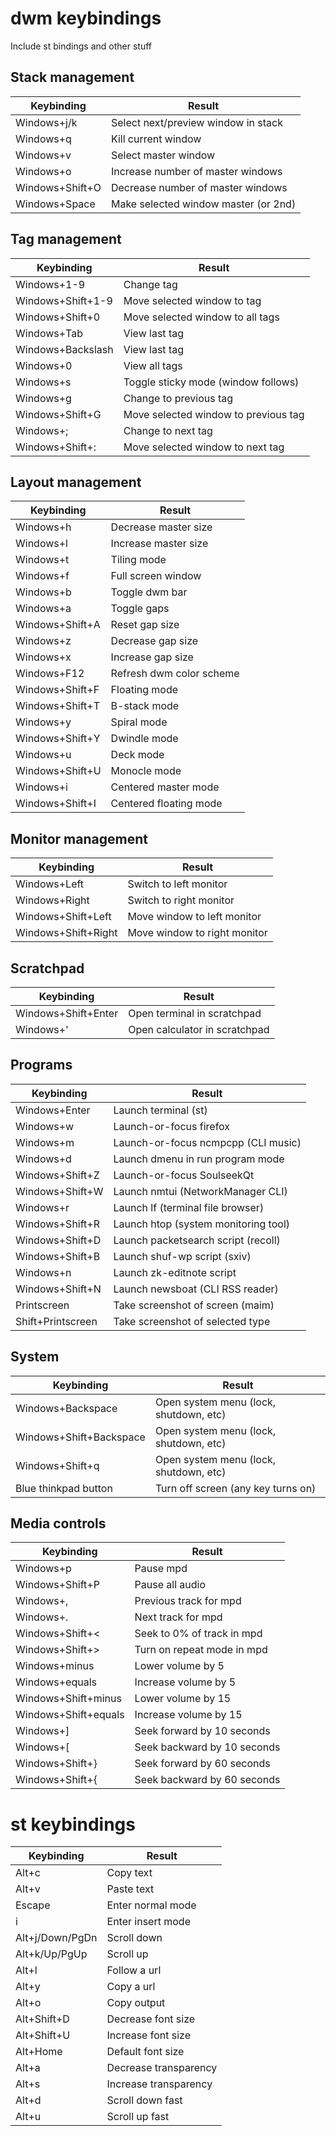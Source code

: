 # dwm keybindings

Include st bindings and other stuff

## Stack management
| Keybinding 			| Result  				|
| ----------------------------- | ------------------------------------- |
| Windows+j/k			| Select next/preview window in stack 	|
| Windows+q			| Kill current window 			|
| Windows+v			| Select master window 			|
| Windows+o			| Increase number of master windows 	|
| Windows+Shift+O		| Decrease number of master windows 	|	
| Windows+Space			| Make selected window master (or 2nd) 	|

## Tag management
| Keybinding 			| Result  				|
| ----------------------------- | ------------------------------------- |
| Windows+1-9			| Change tag				|
| Windows+Shift+1-9		| Move selected window to tag		|
| Windows+Shift+0		| Move selected window to all tags	|
| Windows+Tab			| View last tag				|
| Windows+Backslash		| View last tag				|
| Windows+0			| View all tags				|
| Windows+s			| Toggle sticky mode (window follows)	|
| Windows+g			| Change to previous tag		|
| Windows+Shift+G		| Move selected window to previous tag	|
| Windows+;			| Change to next tag			|
| Windows+Shift+:		| Move selected window to next tag	|

## Layout management
| Keybinding 			| Result  				|
| ----------------------------- | ------------------------------------- |
| Windows+h			| Decrease master size 			|
| Windows+l			| Increase master size			|
| Windows+t			| Tiling mode				|
| Windows+f			| Full screen window			|
| Windows+b			| Toggle dwm bar			|
| Windows+a			| Toggle gaps				|
| Windows+Shift+A		| Reset gap size			| 
| Windows+z			| Decrease gap size			|
| Windows+x			| Increase gap size			|
| Windows+F12			| Refresh dwm color scheme 		|
| Windows+Shift+F		| Floating mode				|
| Windows+Shift+T		| B-stack mode                  	|
| Windows+y			| Spiral mode                   	|
| Windows+Shift+Y		| Dwindle mode                  	|
| Windows+u			| Deck mode                     	|
| Windows+Shift+U		| Monocle mode                  	|
| Windows+i			| Centered master mode          	|
| Windows+Shift+I		| Centered floating mode        	|
                                                                					
## Monitor management                                           					
| Keybinding 			| Result  				|                                        					
| ----------------------------- | ------------------------------------- |
| Windows+Left			| Switch to left monitor		| 
| Windows+Right			| Switch to right monitor               |
| Windows+Shift+Left		| Move window to left monitor           |
| Windows+Shift+Right		| Move window to right monitor          |

## Scratchpad
| Keybinding 			| Result  				|
| ----------------------------- | ------------------------------------- |
| Windows+Shift+Enter		| Open terminal in scratchpad		|
| Windows+'			| Open calculator in scratchpad         |

## Programs
| Keybinding 			| Result  				|
| ----------------------------- | ------------------------------------- |
| Windows+Enter			| Launch terminal (st)			| 
| Windows+w			| Launch-or-focus firefox               |
| Windows+m			| Launch-or-focus ncmpcpp (CLI music)   |
| Windows+d			| Launch dmenu in run program mode      |
| Windows+Shift+Z		| Launch-or-focus SoulseekQt            |
| Windows+Shift+W		| Launch nmtui (NetworkManager CLI)     |
| Windows+r			| Launch lf (terminal file browser)     |
| Windows+Shift+R		| Launch htop (system monitoring tool)  |
| Windows+Shift+D		| Launch packetsearch script (recoll)   |
| Windows+Shift+B		| Launch shuf-wp script (sxiv)          |
| Windows+n			| Launch zk-editnote script             |
| Windows+Shift+N		| Launch newsboat (CLI RSS reader)      |
| Printscreen			| Take screenshot of screen (maim)	|
| Shift+Printscreen		| Take screenshot of selected type      |

## System
| Keybinding 			| Result  				|
| ----------------------------- | ------------------------------------- |
| Windows+Backspace		| Open system menu (lock, shutdown, etc)|
| Windows+Shift+Backspace	| Open system menu (lock, shutdown, etc)|
| Windows+Shift+q		| Open system menu (lock, shutdown, etc)|
| Blue thinkpad button		| Turn off screen (any key turns on)	|

## Media controls
| Keybinding			| Result  				|
| ----------------------------- | ------------------------------------- |
| Windows+p			| Pause mpd				|
| Windows+Shift+P		| Pause all audio                       |
| Windows+,			| Previous track for mpd                |
| Windows+.			| Next track for mpd                    |
| Windows+Shift+<		| Seek to 0% of track in mpd            |
| Windows+Shift+>		| Turn on repeat mode in mpd            |
| Windows+minus			| Lower volume by 5                     |
| Windows+equals		| Increase volume by 5                  |
| Windows+Shift+minus		| Lower volume by 15                    |
| Windows+Shift+equals		| Increase volume by 15                 |
| Windows+]			| Seek forward by 10 seconds            |
| Windows+[			| Seek backward by 10 seconds           |
| Windows+Shift+}		| Seek forward by 60 seconds            |
| Windows+Shift+{		| Seek backward by 60 seconds           |

# st keybindings
| Keybinding			| Result  				|
| ----------------------------- | ------------------------------------- |
| Alt+c				| Copy text				|
| Alt+v				| Paste text				|
| Escape			| Enter normal mode			|
| i				| Enter insert mode			|
| Alt+j/Down/PgDn		| Scroll down				|
| Alt+k/Up/PgUp			| Scroll up				|
| Alt+l				| Follow a url				|
| Alt+y				| Copy a url				|
| Alt+o				| Copy output				|
| Alt+Shift+D			| Decrease font size			|
| Alt+Shift+U			| Increase font size			|
| Alt+Home			| Default font size			|
| Alt+a				| Decrease transparency			|
| Alt+s				| Increase transparency			|
| Alt+d				| Scroll down fast			|
| Alt+u				| Scroll up fast			|
